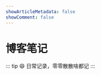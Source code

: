 ```yaml
---
showArticleMetadata: false
showComment: false
---
```


# 博客笔记

::: tip 😄
日常记录，零零散散啥都记
:::

<ClientOnly><Tag /></ClientOnly>